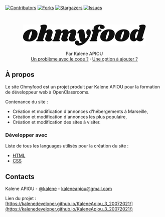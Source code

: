 [![Contributors][contributors-shield]][contributors-url]
[![Forks][forks-shield]][forks-url]
[![Stargazers][stars-shield]][stars-url]
[![Issues][issues-shield]][issues-url]

<br />

<p align="center">
  <a href="https://github.com/kaleneDeveloper/KaleneApiou_3_20072021">
    <img src="src/images/logo/ohmyfood@2x.svg" alt="Logo">
  </a>

  <p align="center">
    Par Kalene APIOU
    <br />
    <a href="https://github.com/kaleneDeveloper/KaleneApiou_3_20072021/issues">Un problème avec le code ?</a>
    ·
    <a href="https://github.com/kaleneDeveloper/KaleneApiou_3_20072021/issues">Une option à ajouter ?</a>
  </p>
</p>

## À propos

Le site Ohmyfood est un projet produit par Kalene APIOU pour la formation de développeur web à OpenClassrooms.

Contenance du site :
* Création et modification d'annonces d'hébergements à Marseille,
* Création et modification d'annonces les plus populaire,
* Création et modification des sites à visiter.

### Développer avec 
Liste de tous les languages utilisés pour la création du site :
* [HTML](https://developer.mozilla.org/fr/docs/Web/HTML)
* [CSS](https://developer.mozilla.org/fr/docs/Web/css)

## Contacts

Kalene APIOU - [@kalene](https://kaleneapiou.fr/) - kaleneapiou@gmail.com

Lien du projet : [https://kalenedeveloper.github.io/KaleneApiou_3_20072021/](https://kalenedeveloper.github.io/KaleneApiou_3_20072021/)

[contributors-shield]: https://img.shields.io/github/contributors/kaleneDeveloper/KaleneApiou_3_20072021svg?style=flat-square
[contributors-url]: https://github.com/kaleneDeveloper/KaleneApiou_3_20072021/graphs/contributors
[forks-shield]: https://img.shields.io/github/forks/kaleneDeveloper/KaleneApiou_3_20072021svg?style=flat-square
[forks-url]: https://github.com/kaleneDeveloper/KaleneApiou_3_20072021/pulse
[stars-shield]: https://img.shields.io/github/stars/kaleneDeveloper/KaleneApiou_3_20072021svg?style=flat-square
[stars-url]: https://github.com/kaleneDeveloper/KaleneApiou_3_20072021/stargazers
[issues-shield]: https://img.shields.io/github/issues/kaleneDeveloper/KaleneApiou_3_20072021svg?style=flat-square
[issues-url]: https://github.com/kaleneDeveloper/KaleneApiou_3_20072021/issues
